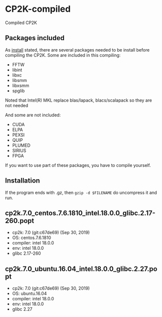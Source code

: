 # CP2K-compiled

Compiled CP2K

## Packages included

As [install](https://github.com/cp2k/cp2k/blob/master/INSTALL.md) stated, there are several
packages needed to be install before compiling the CP2K.
Some are included in this compiling:

* FFTW
* libint
* libxc
* libsmm
* libxsmm
* spglib

Noted that Intel(R) MKL replace blas/lapack, blacs/scalapack so they are not needed


And some are not included:

* CUDA
* ELPA
* PEXSI
* QUIP
* PLUMED
* SIRIUS
* FPGA

If you want to use part of these packages, you have to compile yourself.



## Installation

If the program ends with .gz, then `gzip -d $FILENAME` do uncompress it and run.



## cp2k.7.0_centos.7.6.1810_intel.18.0.0_glibc.2.17-260.popt

* cp2k: 7.0 (git:c67de69)  (Sep 30, 2019)
* OS: centos.7.6.1810
* compiler: intel 18.0.0
* env: intel 18.0.0
* glibc 2.17-260



## cp2k.7.0_ubuntu.16.04_intel.18.0.0_glibc.2.27.popt

* cp2k: 7.0 (git:c67de69)  (Sep 30, 2019)
* OS: ubuntu.16.04
* compiler: intel 18.0.0
* env: intel 18.0.0
* glibc 2.27



